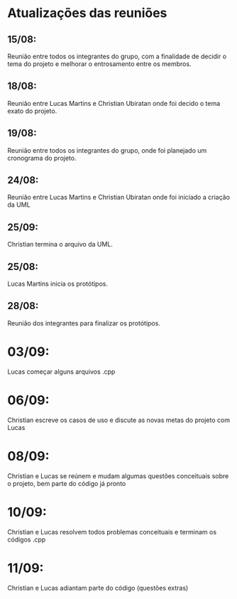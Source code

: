 # Atualizações das reuniões

## 15/08:
Reunião entre todos os integrantes do grupo, com a finalidade de decidir o tema do projeto e melhorar o entrosamento entre os membros.

## 18/08:
Reunião entre Lucas Martins e Christian Ubiratan onde foi decido o tema exato do projeto.

## 19/08:
Reunião entre todos os integrantes do grupo, onde foi planejado um cronograma do projeto.

## 24/08:
Reunião entre Lucas Martins e Christian Ubiratan onde foi iniciado a criação da UML

## 25/09:
Christian termina o arquivo da UML.

## 25/08:
Lucas Martins inicia os protótipos.

## 28/08:
Reunião dos integrantes para finalizar os protótipos.

# 03/09:
Lucas começar alguns arquivos .cpp

# 06/09:
Christian escreve os casos de uso e discute as novas metas do projeto com Lucas

# 08/09:
Christian e Lucas se reúnem e mudam algumas questões conceituais sobre o projeto, bem parte do código já pronto

# 10/09:
Christian e Lucas resolvem todos problemas conceituais e terminam os códigos .cpp

# 11/09:
Christian e Lucas adiantam parte do código (questões extras)

